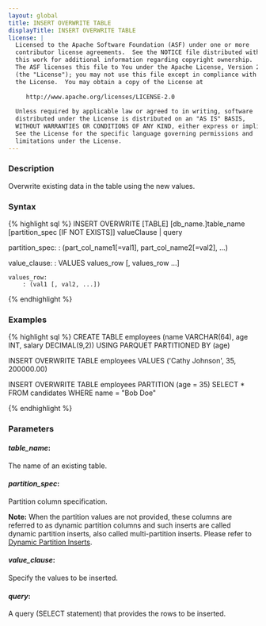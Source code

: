 ```yaml
---
layout: global
title: INSERT OVERWRITE TABLE
displayTitle: INSERT OVERWRITE TABLE
license: |
  Licensed to the Apache Software Foundation (ASF) under one or more
  contributor license agreements.  See the NOTICE file distributed with
  this work for additional information regarding copyright ownership.
  The ASF licenses this file to You under the Apache License, Version 2.0
  (the "License"); you may not use this file except in compliance with
  the License.  You may obtain a copy of the License at
 
     http://www.apache.org/licenses/LICENSE-2.0
 
  Unless required by applicable law or agreed to in writing, software
  distributed under the License is distributed on an "AS IS" BASIS,
  WITHOUT WARRANTIES OR CONDITIONS OF ANY KIND, either express or implied.
  See the License for the specific language governing permissions and
  limitations under the License.
---
```


### Description

Overwrite existing data in the table using the new values.

### Syntax
{% highlight sql %}
INSERT OVERWRITE [TABLE] [db_name.]table_name [partition_spec [IF NOT EXISTS]]
  valueClause | query

partition_spec:
    : (part_col_name1[=val1], part_col_name2[=val2], ...)

value_clause:
    : VALUES values_row [, values_row ...]

    values_row:
        : (val1 [, val2, ...])
{% endhighlight %}

### Examples
{% highlight sql %}
 CREATE TABLE employees (name VARCHAR(64), age INT, salary DECIMAL(9,2))
   USING PARQUET PARTITIONED BY (age)

 INSERT OVERWRITE TABLE employees
   VALUES ('Cathy Johnson', 35, 200000.00)

 INSERT OVERWRITE TABLE employees PARTITION (age = 35)
   SELECT * FROM candidates WHERE name = "Bob Doe"

{% endhighlight %}
### Parameters

#### ***table_name***:
The name of an existing table.

#### ***partition_spec***:
Partition column specification.

**Note:** When the partition values are not provided, these columns are referred to as dynamic partition columns and such inserts are called dynamic partition inserts, also called multi-partition inserts. Please refer to [Dynamic Partition Inserts](sql-ref-syntax-dml-dynamic-partition-insert.html).

#### ***value_clause***:
Specify the values to be inserted.

#### ***query***:
A query (SELECT statement) that provides the rows to be inserted.